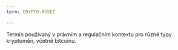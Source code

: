 ```yaml
---
term: CRYPTO-ASSET

---
```

Termín používaný v právním a regulačním kontextu pro různé typy kryptoměn, včetně bitcoinu.
